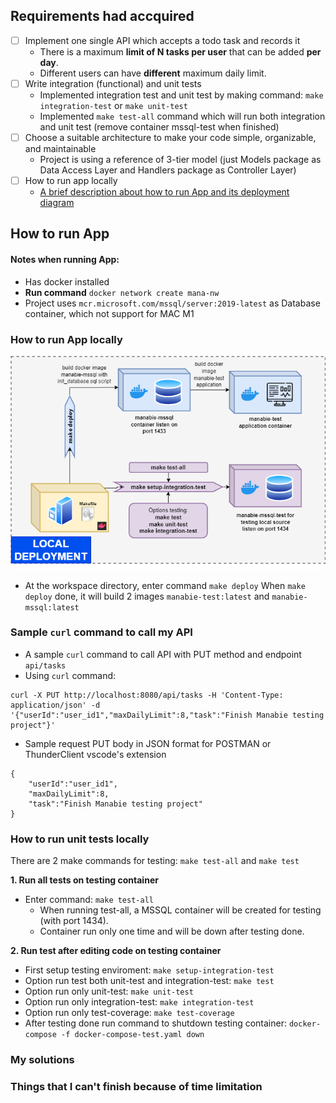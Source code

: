## Requirements had accquired
- [ ] Implement one single API which accepts a todo task and records it
  - There is a maximum **limit of N tasks per user** that can be added **per day**.
  - Different users can have **different** maximum daily limit.
- [ ] Write integration (functional) and unit tests
  - Implemented integration test and unit test by making command: `make integration-test` or `make unit-test`
  - Implemented `make test-all` command which will run both integration and unit test (remove container mssql-test when finished)
- [ ] Choose a suitable architecture to make your code simple, organizable, and maintainable
  - Project is using a reference of 3-tier model (just Models package as Data Access Layer and Handlers package as Controller Layer)
- [ ] How to run app locally
  - [A brief description about how to run App and its deployment diagram](https://github.com/huynhnhattu/huynhtu/#how-to-run-app)
## How to run App
#### Notes when running App:
  - Has docker installed
  - **Run command** `docker network create mana-nw`
  - Project uses `mcr.microsoft.com/mssql/server:2019-latest` as Database container, which not support for MAC M1
### How to run App locally
![Local deployment](https://github.com/huynhnhattu/huynhtu/blob/master/local_deployment.png)
- At the workspace directory, enter command `make deploy`
When `make deploy` done, it will build 2 images `manabie-test:latest` and `manabie-mssql:latest`
### Sample `curl` command to call my API
- A sample `curl` command to call API with PUT method and endpoint `api/tasks`
- Using `curl` command:
```
curl -X PUT http://localhost:8080/api/tasks -H 'Content-Type: application/json' -d '{"userId":"user_id1","maxDailyLimit":8,"task":"Finish Manabie testing project"}'
```
- Sample request PUT body in JSON format for POSTMAN or ThunderClient vscode's extension
```
{
    "userId":"user_id1",
    "maxDailyLimit":8,
    "task":"Finish Manabie testing project"
}
```
### How to run unit tests locally
There are 2 make commands for testing: `make test-all` and `make test`

**1. Run all tests on testing container**
- Enter command: `make test-all`
  - When running test-all, a MSSQL container will be created for testing (with port 1434).
  - Container run only one time and will be down after testing done.

**2. Run test after editing code on testing container**
- First setup testing enviroment: `make setup-integration-test`
- Option run test both unit-test and integration-test: `make test`
- Option run only unit-test: `make unit-test`
- Option run only integration-test: `make integration-test`
- Option run only test-coverage: `make test-coverage`
- After testing done run command to shutdown testing container: `docker-compose -f docker-compose-test.yaml down`
### My solutions
### Things that I can't finish because of time limitation
